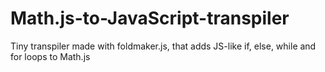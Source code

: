 # Math.js-to-JavaScript-transpiler
Tiny transpiler made with foldmaker.js, that adds JS-like if, else, while and for loops to Math.js
